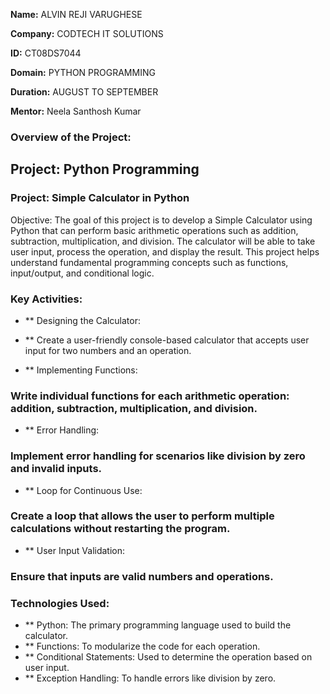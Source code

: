 **Name:** ALVIN REJI VARUGHESE

**Company:** CODTECH IT SOLUTIONS

**ID:** CT08DS7044

**Domain:** PYTHON PROGRAMMING

**Duration:** AUGUST TO SEPTEMBER

**Mentor:** Neela Santhosh Kumar

### Overview of the Project:

## Project: Python Programming

### Project: Simple Calculator in Python

Objective:
The goal of this project is to develop a Simple Calculator using Python that can perform basic arithmetic operations such 
as addition, subtraction, multiplication, and division. The calculator will be able to take user input, process the 
operation, and display the result. This project helps understand fundamental programming concepts such as functions, 
input/output, and conditional logic.


### Key Activities:
- ** Designing the Calculator: 
- **  Create a user-friendly console-based calculator that accepts user input for two numbers and an operation.

- **  Implementing Functions:
### Write individual functions for each arithmetic operation: addition, subtraction, multiplication, and division.

- **  Error Handling:
### Implement error handling for scenarios like division by zero and invalid inputs.

- **  Loop for Continuous Use:
### Create a loop that allows the user to perform multiple calculations without restarting the program.

- **  User Input Validation:
### Ensure that inputs are valid numbers and operations.

### Technologies Used:
- **  Python: The primary programming language used to build the calculator.
- **  Functions: To modularize the code for each operation.
- **  Conditional Statements: Used to determine the operation based on user input.
- **  Exception Handling: To handle errors like division by zero.

